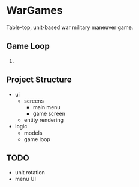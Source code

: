 # WarGames

Table-top, unit-based war military maneuver game.

## Game Loop
1.  

## Project Structure
- ui
  - screens
    - main menu 
    - game screen
  - entity rendering 
- logic
  - models
  - game loop


## TODO
- unit rotation
- menu UI
